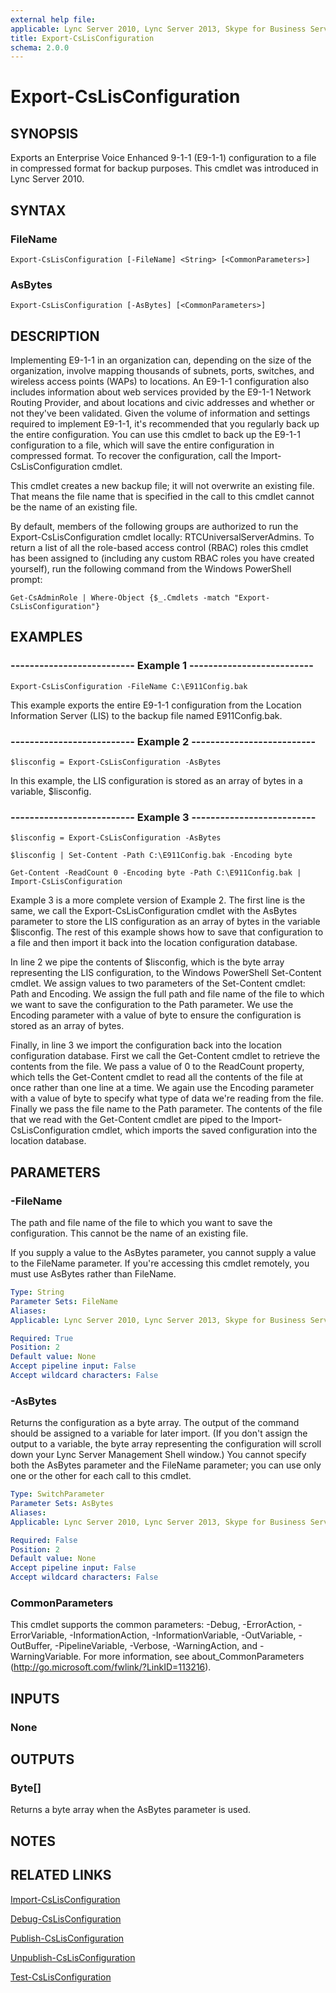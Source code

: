 ```yaml
---
external help file: 
applicable: Lync Server 2010, Lync Server 2013, Skype for Business Server 2015, Skype for Business Server 2019
title: Export-CsLisConfiguration
schema: 2.0.0
---
```


# Export-CsLisConfiguration

## SYNOPSIS
Exports an Enterprise Voice Enhanced 9-1-1 (E9-1-1) configuration to a file in compressed format for backup purposes.
This cmdlet was introduced in Lync Server 2010.


## SYNTAX

### FileName
```
Export-CsLisConfiguration [-FileName] <String> [<CommonParameters>]
```

### AsBytes
```
Export-CsLisConfiguration [-AsBytes] [<CommonParameters>]
```

## DESCRIPTION
Implementing E9-1-1 in an organization can, depending on the size of the organization, involve mapping thousands of subnets, ports, switches, and wireless access points (WAPs) to locations.
An E9-1-1 configuration also includes information about web services provided by the E9-1-1 Network Routing Provider, and about locations and civic addresses and whether or not they've been validated.
Given the volume of information and settings required to implement E9-1-1, it's recommended that you regularly back up the entire configuration.
You can use this cmdlet to back up the E9-1-1 configuration to a file, which will save the entire configuration in compressed format.
To recover the configuration, call the Import-CsLisConfiguration cmdlet.

This cmdlet creates a new backup file; it will not overwrite an existing file.
That means the file name that is specified in the call to this cmdlet cannot be the name of an existing file.

By default, members of the following groups are authorized to run the Export-CsLisConfiguration cmdlet locally: RTCUniversalServerAdmins.
To return a list of all the role-based access control (RBAC) roles this cmdlet has been assigned to (including any custom RBAC roles you have created yourself), run the following command from the Windows PowerShell prompt:

`Get-CsAdminRole | Where-Object {$_.Cmdlets -match "Export-CsLisConfiguration"}`


## EXAMPLES

### -------------------------- Example 1 --------------------------
```
Export-CsLisConfiguration -FileName C:\E911Config.bak
```

This example exports the entire E9-1-1 configuration from the Location Information Server (LIS) to the backup file named E911Config.bak.

### -------------------------- Example 2 --------------------------
```
$lisconfig = Export-CsLisConfiguration -AsBytes
```

In this example, the LIS configuration is stored as an array of bytes in a variable, $lisconfig.

### -------------------------- Example 3 --------------------------
```
$lisconfig = Export-CsLisConfiguration -AsBytes

$lisconfig | Set-Content -Path C:\E911Config.bak -Encoding byte

Get-Content -ReadCount 0 -Encoding byte -Path C:\E911Config.bak | Import-CsLisConfiguration
```

Example 3 is a more complete version of Example 2.
The first line is the same, we call the Export-CsLisConfiguration cmdlet with the AsBytes parameter to store the LIS configuration as an array of bytes in the variable $lisconfig.
The rest of this example shows how to save that configuration to a file and then import it back into the location configuration database.

In line 2 we pipe the contents of $lisconfig, which is the byte array representing the LIS configuration, to the Windows PowerShell Set-Content cmdlet.
We assign values to two parameters of the Set-Content cmdlet: Path and Encoding.
We assign the full path and file name of the file to which we want to save the configuration to the Path parameter.
We use the Encoding parameter with a value of byte to ensure the configuration is stored as an array of bytes.

Finally, in line 3 we import the configuration back into the location configuration database.
First we call the Get-Content cmdlet to retrieve the contents from the file.
We pass a value of 0 to the ReadCount property, which tells the Get-Content cmdlet to read all the contents of the file at once rather than one line at a time.
We again use the Encoding parameter with a value of byte to specify what type of data we're reading from the file.
Finally we pass the file name to the Path parameter.
The contents of the file that we read with the Get-Content cmdlet are piped to the Import-CsLisConfiguration cmdlet, which imports the saved configuration into the location database.


## PARAMETERS

### -FileName
The path and file name of the file to which you want to save the configuration.
This cannot be the name of an existing file.

If you supply a value to the AsBytes parameter, you cannot supply a value to the FileName parameter.
If you're accessing this cmdlet remotely, you must use AsBytes rather than FileName.

```yaml
Type: String
Parameter Sets: FileName
Aliases: 
Applicable: Lync Server 2010, Lync Server 2013, Skype for Business Server 2015, Skype for Business Server 2019

Required: True
Position: 2
Default value: None
Accept pipeline input: False
Accept wildcard characters: False
```

### -AsBytes
Returns the configuration as a byte array.
The output of the command should be assigned to a variable for later import.
(If you don't assign the output to a variable, the byte array representing the configuration will scroll down your Lync Server Management Shell window.) You cannot specify both the AsBytes parameter and the FileName parameter; you can use only one or the other for each call to this cmdlet.

```yaml
Type: SwitchParameter
Parameter Sets: AsBytes
Aliases: 
Applicable: Lync Server 2010, Lync Server 2013, Skype for Business Server 2015, Skype for Business Server 2019

Required: False
Position: 2
Default value: None
Accept pipeline input: False
Accept wildcard characters: False
```

### CommonParameters
This cmdlet supports the common parameters: -Debug, -ErrorAction, -ErrorVariable, -InformationAction, -InformationVariable, -OutVariable, -OutBuffer, -PipelineVariable, -Verbose, -WarningAction, and -WarningVariable. For more information, see about_CommonParameters (http://go.microsoft.com/fwlink/?LinkID=113216).

## INPUTS

### None


## OUTPUTS

### Byte[]
Returns a byte array when the AsBytes parameter is used.


## NOTES


## RELATED LINKS

[Import-CsLisConfiguration](Import-CsLisConfiguration.md)

[Debug-CsLisConfiguration](Debug-CsLisConfiguration.md)

[Publish-CsLisConfiguration](Publish-CsLisConfiguration.md)

[Unpublish-CsLisConfiguration](Unpublish-CsLisConfiguration.md)

[Test-CsLisConfiguration](Test-CsLisConfiguration.md)

